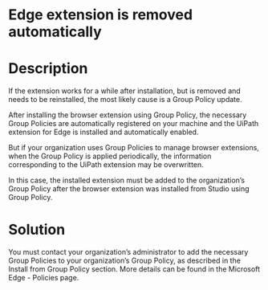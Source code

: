 ﻿# Edge extension is removed automatically

# Description

If the extension works for a while after installation, but is removed and needs to be
            reinstalled, the most likely cause is a Group Policy update.

After installing the browser extension using Group Policy, the necessary Group Policies
                are automatically registered on your machine and the UiPath extension for Edge is
                installed and automatically enabled.

But if your organization uses Group Policies to manage browser extensions, when the
            Group Policy is applied periodically, the information corresponding to the UiPath
            extension may be overwritten.

In this case, the installed extension must be added to the organization’s Group
            Policy after the browser extension was installed from Studio using Group Policy.

# Solution

You must contact your organization’s administrator to add the necessary Group
            Policies to your organization’s Group Policy, as described in the Install from Group Policy section. More
            details can be found in the Microsoft Edge - Policies page.
